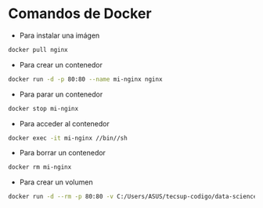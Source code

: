 # Comandos de Docker

- Para instalar una imágen

```bash
docker pull nginx
```

- Para crear un contenedor

```bash
docker run -d -p 80:80 --name mi-nginx nginx
```

- Para parar un contenedor

```bash
docker stop mi-nginx
```

- Para acceder al contenedor

```bash
docker exec -it mi-nginx //bin//sh
```

- Para borrar un contenedor

```bash
docker rm mi-nginx
```

- Para crear un volumen

```bash
docker run -d --rm -p 80:80 -v C:/Users/ASUS/tecsup-codigo/data-science-g2/html:/usr/share/nginx/html --name nginx-codigo nginx:alpine
```
